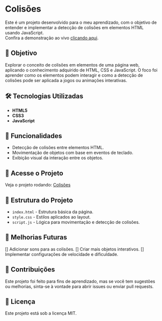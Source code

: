 # Colisões

Este é um projeto desenvolvido para o meu aprendizado, com o objetivo de entender e implementar a detecção de colisões em elementos HTML usando JavaScript.  
Confira a demonstração ao vivo [clicando aqui](https://brunomoraesdigital.github.io/Colisoes/).

## 🎯 Objetivo
Explorar o conceito de colisões em elementos de uma página web, aplicando o conhecimento adquirido de HTML, CSS e JavaScript. O foco foi aprender como os elementos podem interagir e como a detecção de colisões pode ser aplicada a jogos ou animações interativas.

## 🛠️ Tecnologias Utilizadas
- **HTML5**
- **CSS3**
- **JavaScript**

## 🚀 Funcionalidades
- Detecção de colisões entre elementos HTML.
- Movimentação de objetos com base em eventos de teclado.
- Exibição visual da interação entre os objetos.

## 🔗 Acesse o Projeto
Veja o projeto rodando: [Colisões](https://brunomoraesdigital.github.io/Colisoes/)

## 📁 Estrutura do Projeto
- `index.html` - Estrutura básica da página.
- `style.css` - Estilos aplicados ao layout.
- `script.js` - Lógica para movimentação e detecção de colisões.

## 🌟 Melhorias Futuras
[] Adicionar sons para as colisões.
[] Criar mais objetos interativos.
[] Implementar configurações de velocidade e dificuldade.

## 🤝 Contribuições
Este projeto foi feito para fins de aprendizado, mas se você tem sugestões ou melhorias, sinta-se à vontade para abrir issues ou enviar pull requests.

## 📜 Licença
Este projeto está sob a licença MIT.